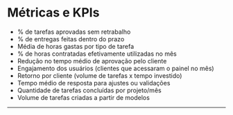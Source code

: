# Métricas e KPIs

* % de tarefas aprovadas sem retrabalho
* % de entregas feitas dentro do prazo
* Média de horas gastas por tipo de tarefa
* % de horas contratadas efetivamente utilizadas no mês
* Redução no tempo médio de aprovação pelo cliente
* Engajamento dos usuários (clientes que acessaram o painel no mês)
* Retorno por cliente (volume de tarefas x tempo investido)
* Tempo médio de resposta para ajustes ou validações
* Quantidade de tarefas concluídas por projeto/mês
* Volume de tarefas criadas a partir de modelos

---
